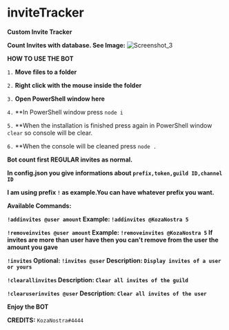 # inviteTracker
**Custom Invite Tracker**

**Count Invites with database. See Image:**
![Screenshot_3](https://user-images.githubusercontent.com/74133656/189538240-08dddfbb-69fa-485e-880c-7a25f029494e.png)





**__HOW TO USE THE BOT__**

`1.` **Move files to a folder**

`2.` **Right click with the mouse inside the folder**

`3.` **Open PowerShell window here**

`4.` **In PowerShell window press `node i`

`5.` **When the installation is finished press again in PowerShell window `clear` so console will be clear.

`6.` **When the console will be cleaned press `node .`






**Bot count first REGULAR invites as normal.**

**In config.json you give informations about `prefix,token,guild ID,channel ID`**

**I am using prefix `!` as example.You can have whatever prefix you want.**

**Available Commands:** 


**`!addinvites @user amount` Example: `!addinvites @KozaNostra 5`**

**`!removeinvites @user amount` Example: `!removeinvites @KozaNostra 5` If invites are more than user have then you can't remove from the user the amount you gave**

**`!invites` Optional: `!invites @user` Description: `Display invites of a user or yours`**

**`!clearallinvites` Description: `Clear all invites of the guild`**

**`!clearuserinvites @user` Description: `Clear all invites of the user`**


**__Enjoy the BOT__**



**__CREDITS__:** `KozaNostra#4444`
